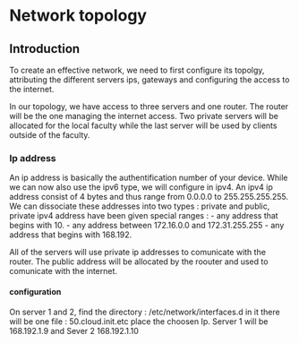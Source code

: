 # Network topology

## Introduction
To create an effective network, we need to first configure its topolgy, attributing the different servers ips, gateways and configuring the access to the internet.

In our topology, we have access to three servers and one router. The router will be the one managing the internet access. Two private servers will be allocated for the local faculty while the last server will be used by clients outside of the faculty.

### Ip address

An ip address is basically the authentification number of your device. While we can now also use the ipv6 type, we will configure in ipv4.
An ipv4 ip address consist of 4 bytes and thus range from 0.0.0.0 to 255.255.255.255.
We can dissociate these addresses into two types : private and public, private ipv4 address have been given special ranges : 
    - any address that begins with 10.
    - any address between 172.16.0.0 and 172.31.255.255
    - any address that begins with 168.192.
    
All of the servers will use private ip addresses to comunicate with the router. The public address will be allocated by the roouter and used to comunicate with the internet.

#### configuration
On server 1 and  2, find the directory : /etc/network/interfaces.d
in it there will be one file : 50.cloud.init.etc
place the choosen Ip. 
Server 1 will be 168.192.1.9 and Sever 2 168.192.1.10
